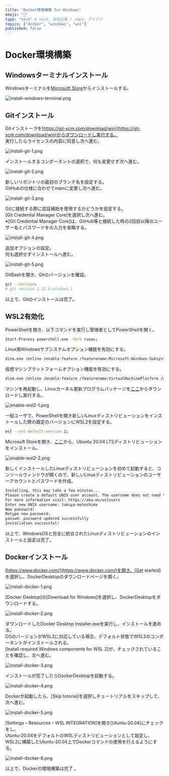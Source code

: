 ```yaml
---
title: "Docker環境構築 for Windows"
emoji: "👻"
type: "tech" # tech: 技術記事 / idea: アイデア
topics: ["docker", "windows", "wsl"]
published: false
---
```


# Docker環境構築

## Windowsターミナルインストール

Windowsターミナルを[Microsoft Store](https://aka.ms/terminal)からインストールする。

![install-windows-terminal.png](ec98e0a2e5e53b/install-windows-terminal.png)

## Gitインストール

Gitインストーラを[https://git-scm.com/download/win](https://git-scm.com/download/win)からダウンロードし実行する。  
実行したらライセンスの内容に同意し次へ進む。

![install-git-1.png](ec98e0a2e5e53b/install-git-1.png)

インストールするコンポーネントの選択で、何も変更せず次へ進む。

![install-git-2.png](ec98e0a2e5e53b/install-git-2.png)

新しいリポジトリの最初のブランチ名を設定する。  
GitHubの仕様に合わせてmainに変更し次へ進む。

![install-git-3.png](ec98e0a2e5e53b/install-git-3.png)

Gitに接続する際に認証補助を使用するかどうかを設定する。  
[Git Credential Manager Core]を選択し次へ進む。  
※[Git Credential Manager Core]は、GitHub等と接続した時の2回目以降のユーザー名とパスワードをの入力を省略する。

![install-git-4.png](ec98e0a2e5e53b/install-git-4.png)

追加オプションの設定。  
何も選択せずインストールへ進む。

![install-git-5.png](ec98e0a2e5e53b/install-git-5.png)

GitBashを開き、Gitのバージョンを確認。

```sh
git --version;
# git version 2.32.0.windows.1
```

以上で、Gitのインストールは完了。

## WSL2有効化

PowerShellを開き、以下コマンドを実行し管理者としてPowerShellを開く。

```sh
Start-Process powershell.exe -Verb runas;
```

Linux用Windowsサブシステムオプション機能を有効にする。

```sh
dism.exe /online /enable-feature /featurename:Microsoft-Windows-Subsystem-Linux /all /norestart;
```

仮想マシンプラットフォームオプション機能を有効にする。

```sh
dism.exe /online /enable-feature /featurename:VirtualMachinePlatform /all /norestart;
```

マシンを再起動し、Linuxカーネル更新プログラムパッケージを[ここ](https://wslstorestorage.blob.core.windows.net/wslblob/wsl_update_x64.msi)からダウンロードし実行する。

![enable-wsl2-1.png](ec98e0a2e5e53b/enable-wsl2-1.png)

一般ユーザで、PowerShellを開き新しいLinuxディストリビューションをインストールした際の既定のバージョンにWSL2を設定する。

```sh
wsl --set-default-version 2;
```

Microsoft Storeを開き、[ここ](https://www.microsoft.com/store/apps/9n6svws3rx71)から、Ubuntu 20.04 LTSディストリビューションをインストール。

![enable-wsl2-2.png](ec98e0a2e5e53b/enable-wsl2-2.png)

新しくインストールしたLinuxディストリビューションを初めて起動すると、コンソールウィンドウが開くので、新しいLinuxディストリビューションのユーザーアカウントとパスワードを作成。  

```sh
Installing, this may take a few minutes...
Please create a default UNIX user account. The username does not need to match your Windows username.
For more information visit: https://aka.ms/wslusers
Enter new UNIX username: takuya-motoshima
New password:
Retype new password:
passwd: password updated successfully
Installation successful!
```

以上で、WindowsOSと完全に統合されたLinuxディストリビューションのインストールと設定は完了。

## Dockerインストール

[https://www.docker.com/](https://www.docker.com/)を開き、[Get started]を選択し、DockerDesktopのダウンロードページを開く。

![install-docker-1.png](ec98e0a2e5e53b/install-docker-1.png)

\[Docker Desktop\]の\[Download for Windows\]を選択し、DockerDesktopをダウンロードする。

![install-docker-2.png](ec98e0a2e5e53b/install-docker-2.png)

ダウンロードしたDocker Desktop Installer.exeを実行し、インストールを進める。  
OSのバージョンがWSL2に対応している場合、デフォルト状態でWSL2のコンポーネントがインストールされる。  
\[Install required Windows components for WSL 2\]が、チェックされていることを確認し、次へ進む。

![install-docker-3.png](ec98e0a2e5e53b/install-docker-3.png)

インストールが完了したらDockerDesktopを起動する。

![install-docker-4.png](ec98e0a2e5e53b/install-docker-4.png)

Dockerが起動したら、\[Skip tutorial\]を選択しチュートリアルをスキップして、次へ進む。

![install-docker-5.png](ec98e0a2e5e53b/install-docker-5.png)

\[Settings – Resources – WSL INTEGRATION\]を開き\[Utuntu-20.04\]にチェックをし、  
Utuntu-20.04をデフォルトのWSLディストリビューションとして設定し、  
WSL2に構築したUtuntu-20.04上でDockerコマンドの使用を行えるようにする。

![install-docker-6.png](ec98e0a2e5e53b/install-docker-6.png)

以上で、Dockerの環境構築は完了
。
